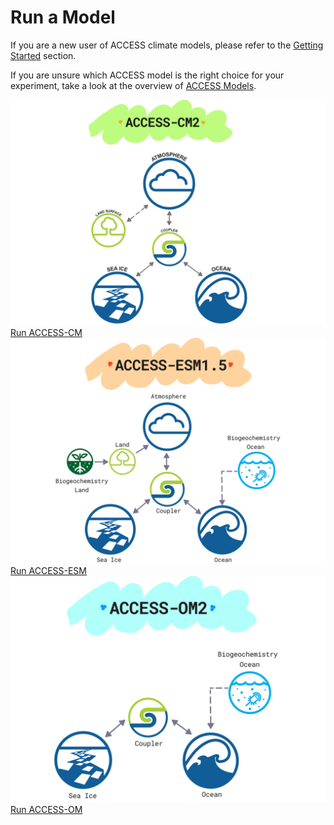 # Run a Model
If you are a new user of ACCESS climate models, please refer to the [Getting Started](../../../getting_started) section.

If you are unsure which ACCESS model is the right choice for your experiment, take a look at the overview of [ACCESS Models](../).

<div class="card-container">
    <!-- <a href="run-access-am" class="vertical-card aspect-ratio1to1">
        <div class="card-image-container">
            <img class="img-cover white-background" src="../../assets/model-config-logos/access-am-config.png" alt="ACCESS-AM">
        </div>
        <div class="card-text-container   bold">   
            Run ACCESS-AM
        </div>
    </a> -->
    <a href="run-access-cm" class="vertical-card aspect-ratio1to1">
        <div class="card-image-container">
            <img class="img-cover white-background" src="../../assets/model-config-logos/access-cm2-config.png" alt="ACCESS-CM">
        </div>
        <div class="card-text-container   bold">   
            Run ACCESS-CM
        </div>
    </a>
    <a href="run-access-esm" class="vertical-card aspect-ratio1to1">
        <div class="card-image-container">
            <img class="img-cover white-background" src="../../assets/model-config-logos/access-esm-config.png" alt="ACCESS-ESM">
        </div>
        <div class="card-text-container   bold">   
            Run ACCESS-ESM
        </div>
    </a>
    <a href="run-access-om" class="vertical-card aspect-ratio1to1">
        <div class="card-image-container">
            <img class="img-cover white-background" src="../../assets/model-config-logos/access-om2-config.png" alt="ACCESS-OM">
        </div>
        <div class="card-text-container   bold">   
            Run ACCESS-OM
        </div>
    </a>
</div>